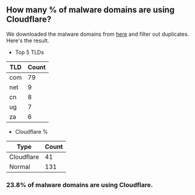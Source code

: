 ## How many % of malware domains are using Cloudflare?


We downloaded the malware domains from [here](https://urlhaus.abuse.ch) and filter out duplicates.
Here's the result.


[//]: # (start replacement)


- Top 5 TLDs

| TLD | Count |
| --- | --- |
| com | 79 |
| net | 9 |
| cn | 8 |
| ug | 7 |
| za | 6 |


- Cloudflare %

| Type | Count |
| --- | --- |
| Cloudflare | 41 |
| Normal | 131 |


### 23.8% of malware domains are using Cloudflare.